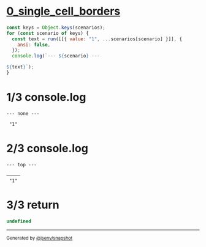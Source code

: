 # [0_single_cell_borders](../../table_single_cell.test.mjs#L108)

```js
const keys = Object.keys(scenarios);
for (const scenario of keys) {
  const text = run([[{ value: "1", ...scenarios[scenario] }]], {
    ansi: false,
  });
  console.log(`--- ${scenario} ---

${text}`);
}
```

# 1/3 console.log

```console
--- none ---

 "1" 
```

# 2/3 console.log

```console
--- top ---

─────
 "1" 
```

# 3/3 return

```js
undefined
```

---

<sub>
  Generated by <a href="https://github.com/jsenv/core/tree/main/packages/independent/snapshot">@jsenv/snapshot</a>
</sub>
